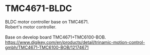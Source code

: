 # TMC4671-BLDC
BLDC motor controller base on TMC4671.<br />
Robert's motor controller.<br />
<br />
Base on develop board TMC4671+TMC6100-BOB.<br />
https://www.digikey.com/en/products/detail/trinamic-motion-control-gmbh/TMC4671-TMC6100-BOB/12174671
